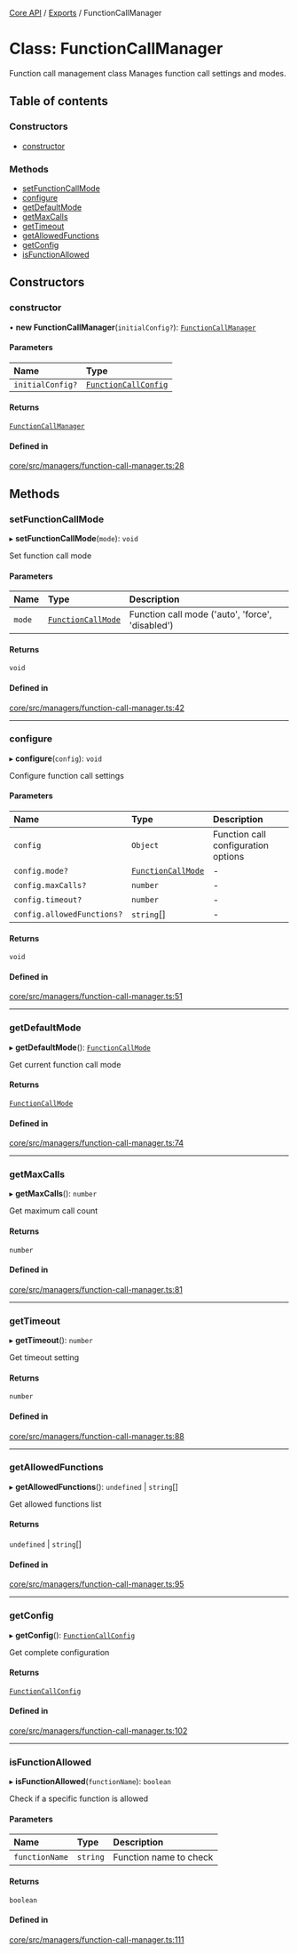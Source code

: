 <!-- 
 ⚠️  AUTO-GENERATED FILE - DO NOT EDIT MANUALLY
 This file is automatically generated by scripts/docs-generator.js
 To make changes, edit the source TypeScript files or update the generator script
-->

[Core API](../../) / [Exports](../modules) / FunctionCallManager

# Class: FunctionCallManager

Function call management class
Manages function call settings and modes.

## Table of contents

### Constructors

- [constructor](FunctionCallManager#constructor)

### Methods

- [setFunctionCallMode](FunctionCallManager#setfunctioncallmode)
- [configure](FunctionCallManager#configure)
- [getDefaultMode](FunctionCallManager#getdefaultmode)
- [getMaxCalls](FunctionCallManager#getmaxcalls)
- [getTimeout](FunctionCallManager#gettimeout)
- [getAllowedFunctions](FunctionCallManager#getallowedfunctions)
- [getConfig](FunctionCallManager#getconfig)
- [isFunctionAllowed](FunctionCallManager#isfunctionallowed)

## Constructors

### constructor

• **new FunctionCallManager**(`initialConfig?`): [`FunctionCallManager`](FunctionCallManager)

#### Parameters

| Name | Type |
| :------ | :------ |
| `initialConfig?` | [`FunctionCallConfig`](../interfaces/FunctionCallConfig) |

#### Returns

[`FunctionCallManager`](FunctionCallManager)

#### Defined in

[core/src/managers/function-call-manager.ts:28](https://github.com/woojubb/robota/blob/e9a16308aa7c5860eec707b38c4a69831f29dd9f/packages/core/src/managers/function-call-manager.ts#L28)

## Methods

### setFunctionCallMode

▸ **setFunctionCallMode**(`mode`): `void`

Set function call mode

#### Parameters

| Name | Type | Description |
| :------ | :------ | :------ |
| `mode` | [`FunctionCallMode`](../modules#functioncallmode) | Function call mode ('auto', 'force', 'disabled') |

#### Returns

`void`

#### Defined in

[core/src/managers/function-call-manager.ts:42](https://github.com/woojubb/robota/blob/e9a16308aa7c5860eec707b38c4a69831f29dd9f/packages/core/src/managers/function-call-manager.ts#L42)

___

### configure

▸ **configure**(`config`): `void`

Configure function call settings

#### Parameters

| Name | Type | Description |
| :------ | :------ | :------ |
| `config` | `Object` | Function call configuration options |
| `config.mode?` | [`FunctionCallMode`](../modules#functioncallmode) | - |
| `config.maxCalls?` | `number` | - |
| `config.timeout?` | `number` | - |
| `config.allowedFunctions?` | `string`[] | - |

#### Returns

`void`

#### Defined in

[core/src/managers/function-call-manager.ts:51](https://github.com/woojubb/robota/blob/e9a16308aa7c5860eec707b38c4a69831f29dd9f/packages/core/src/managers/function-call-manager.ts#L51)

___

### getDefaultMode

▸ **getDefaultMode**(): [`FunctionCallMode`](../modules#functioncallmode)

Get current function call mode

#### Returns

[`FunctionCallMode`](../modules#functioncallmode)

#### Defined in

[core/src/managers/function-call-manager.ts:74](https://github.com/woojubb/robota/blob/e9a16308aa7c5860eec707b38c4a69831f29dd9f/packages/core/src/managers/function-call-manager.ts#L74)

___

### getMaxCalls

▸ **getMaxCalls**(): `number`

Get maximum call count

#### Returns

`number`

#### Defined in

[core/src/managers/function-call-manager.ts:81](https://github.com/woojubb/robota/blob/e9a16308aa7c5860eec707b38c4a69831f29dd9f/packages/core/src/managers/function-call-manager.ts#L81)

___

### getTimeout

▸ **getTimeout**(): `number`

Get timeout setting

#### Returns

`number`

#### Defined in

[core/src/managers/function-call-manager.ts:88](https://github.com/woojubb/robota/blob/e9a16308aa7c5860eec707b38c4a69831f29dd9f/packages/core/src/managers/function-call-manager.ts#L88)

___

### getAllowedFunctions

▸ **getAllowedFunctions**(): `undefined` \| `string`[]

Get allowed functions list

#### Returns

`undefined` \| `string`[]

#### Defined in

[core/src/managers/function-call-manager.ts:95](https://github.com/woojubb/robota/blob/e9a16308aa7c5860eec707b38c4a69831f29dd9f/packages/core/src/managers/function-call-manager.ts#L95)

___

### getConfig

▸ **getConfig**(): [`FunctionCallConfig`](../interfaces/FunctionCallConfig)

Get complete configuration

#### Returns

[`FunctionCallConfig`](../interfaces/FunctionCallConfig)

#### Defined in

[core/src/managers/function-call-manager.ts:102](https://github.com/woojubb/robota/blob/e9a16308aa7c5860eec707b38c4a69831f29dd9f/packages/core/src/managers/function-call-manager.ts#L102)

___

### isFunctionAllowed

▸ **isFunctionAllowed**(`functionName`): `boolean`

Check if a specific function is allowed

#### Parameters

| Name | Type | Description |
| :------ | :------ | :------ |
| `functionName` | `string` | Function name to check |

#### Returns

`boolean`

#### Defined in

[core/src/managers/function-call-manager.ts:111](https://github.com/woojubb/robota/blob/e9a16308aa7c5860eec707b38c4a69831f29dd9f/packages/core/src/managers/function-call-manager.ts#L111)
